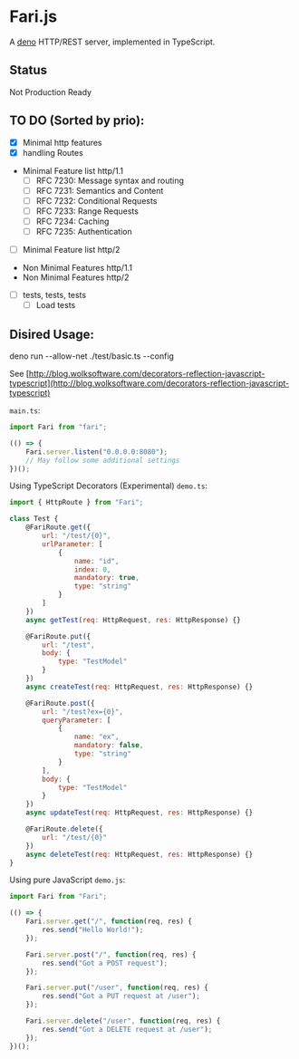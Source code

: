 # Fari.js

A [deno](http://deno.land) HTTP/REST server, implemented in TypeScript.

## Status

Not Production Ready

## TO DO (Sorted by prio):

-   [x] Minimal http features
-   [X] handling Routes
-   Minimal Feature list http/1.1
    -   [ ] RFC 7230: Message syntax and routing
    -   [ ] RFC 7231: Semantics and Content
    -   [ ] RFC 7232: Conditional Requests
    -   [ ] RFC 7233: Range Requests
    -   [ ] RFC 7234: Caching
    -   [ ] RFC 7235: Authentication
-   [ ] Minimal Feature list http/2
-   Non Minimal Features http/1.1
-   Non Minimal Features http/2
-   [ ] tests, tests, tests
    -   [ ] Load tests

## Disired Usage:

deno run --allow-net ./test/basic.ts --config

See [http://blog.wolksoftware.com/decorators-reflection-javascript-typescript](http://blog.wolksoftware.com/decorators-reflection-javascript-typescript)

`main.ts`:

```javascript
import Fari from "fari";

(() => {
    Fari.server.listen("0.0.0.0:8080");
    // May follow some additional settings
})();
```

Using TypeScript Decorators (Experimental)
`demo.ts`:

```javascript
import { HttpRoute } from "Fari";

class Test {
    @FariRoute.get({
        url: "/test/{0}",
        urlParameter: [
            {
                name: "id",
                index: 0,
                mandatory: true,
                type: "string"
            }
        ]
    })
    async getTest(req: HttpRequest, res: HttpResponse) {}

    @FariRoute.put({
        url: "/test",
        body: {
            type: "TestModel"
        }
    })
    async createTest(req: HttpRequest, res: HttpResponse) {}

    @FariRoute.post({
        url: "/test?ex={0}",
        queryParameter: [
            {
                name: "ex",
                mandatory: false,
                type: "string"
            }
        ],
        body: {
            type: "TestModel"
        }
    })
    async updateTest(req: HttpRequest, res: HttpResponse) {}

    @FariRoute.delete({
        url: "/test/{0}"
    })
    async deleteTest(req: HttpRequest, res: HttpResponse) {}
}
```

Using pure JavaScript
`demo.js`:

```javascript
import Fari from "Fari";

(() => {
    Fari.server.get("/", function(req, res) {
        res.send("Hello World!");
    });

    Fari.server.post("/", function(req, res) {
        res.send("Got a POST request");
    });

    Fari.server.put("/user", function(req, res) {
        res.send("Got a PUT request at /user");
    });

    Fari.server.delete("/user", function(req, res) {
        res.send("Got a DELETE request at /user");
    });
})();
```
